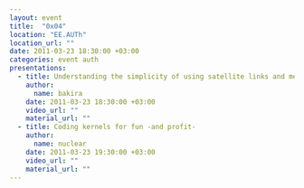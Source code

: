 ```yaml
---
layout: event
title:  "0x04"
location: "EE.AUTh"
location_url: ""
date: 2011-03-23 18:30:00 +03:00
categories: event auth
presentations:
  - title: Understanding the simplicity of using satellite links and methods of using, abusing and denying service to them.
    author:
      name: bakira
    date: 2011-03-23 18:30:00 +03:00
    video_url: ""
    material_url: ""
  - title: Coding kernels for fun -and profit-
    author:
      name: nuclear
    date: 2011-03-23 19:30:00 +03:00
    video_url: ""
    material_url: ""
---
```

